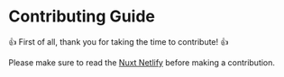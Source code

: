 # Contributing Guide

:+1: First of all, thank you for taking the time to contribute! :+1:

Please make sure to read the [Nuxt Netlify][link] before making a contribution.

[link]: https://marquez.co/docs/nuxt-netlify/contributing?utm_source=github&utm_medium=contributing&utm_campaign=nuxt-netlify
